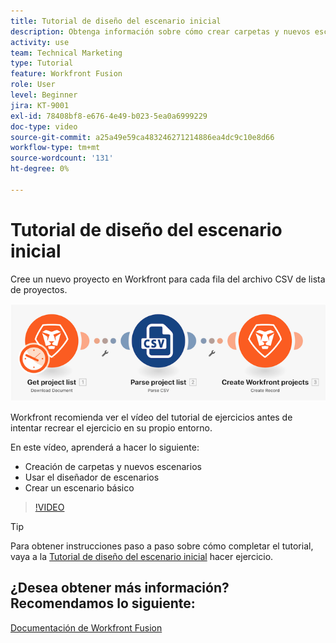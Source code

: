 ```yaml
---
title: Tutorial de diseño del escenario inicial
description: Obtenga información sobre cómo crear carpetas y nuevos escenarios, utilizar el diseñador de escenarios y crear un escenario básico en [!DNL Adobe Workfront Fusion].
activity: use
team: Technical Marketing
type: Tutorial
feature: Workfront Fusion
role: User
level: Beginner
jira: KT-9001
exl-id: 78408bf8-e676-4e49-b023-5ea0a6999229
doc-type: video
source-git-commit: a25a49e59ca483246271214886ea4dc9c10e8d66
workflow-type: tm+mt
source-wordcount: '131'
ht-degree: 0%

---
```


# Tutorial de diseño del escenario inicial

Cree un nuevo proyecto en Workfront para cada fila del archivo CSV de lista de proyectos.

![Una imagen del escenario de Fusion](assets/understand-the-basics-1.png)

Workfront recomienda ver el vídeo del tutorial de ejercicios antes de intentar recrear el ejercicio en su propio entorno.

En este vídeo, aprenderá a hacer lo siguiente:

* Creación de carpetas y nuevos escenarios
* Usar el diseñador de escenarios
* Crear un escenario básico

>[!VIDEO](https://video.tv.adobe.com/v/335261/?quality=12&learn=on)

>[!TIP]
>
>Para obtener instrucciones paso a paso sobre cómo completar el tutorial, vaya a la [Tutorial de diseño del escenario inicial](https://experienceleague.adobe.com/docs/workfront-learn/tutorials-workfront/fusion/exercises/initial-scenario-design.html?lang=en) hacer ejercicio.



## ¿Desea obtener más información? Recomendamos lo siguiente:

[Documentación de Workfront Fusion](https://experienceleague.adobe.com/docs/workfront/using/adobe-workfront-fusion/workfront-fusion-2.html?lang=en)
